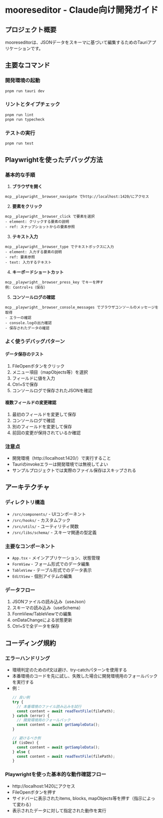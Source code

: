 # mooreseditor - Claude向け開発ガイド

## プロジェクト概要
mooreseditorは、JSONデータをスキーマに基づいて編集するためのTauriアプリケーションです。

## 主要なコマンド

### 開発環境の起動
```bash
pnpm run tauri dev
```

### リントとタイプチェック
```bash
pnpm run lint
pnpm run typecheck
```

### テストの実行
```bash
pnpm run test
```

## Playwrightを使ったデバッグ方法

### 基本的な手順

1. **ブラウザを開く**
```
mcp__playwright__browser_navigate でhttp://localhost:1420/にアクセス
```

2. **要素をクリック**
```
mcp__playwright__browser_click で要素を選択
- element: クリックする要素の説明
- ref: スナップショットからの要素参照
```

3. **テキスト入力**
```
mcp__playwright__browser_type でテキストボックスに入力
- element: 入力する要素の説明
- ref: 要素参照
- text: 入力するテキスト
```

4. **キーボードショートカット**
```
mcp__playwright__browser_press_key でキーを押す
例: Control+s（保存）
```

5. **コンソールログの確認**
```
mcp__playwright__browser_console_messages でブラウザコンソールのメッセージを取得
- エラーの確認
- console.logの出力確認
- 保存されたデータの確認
```

### よく使うデバッグパターン

#### データ保存のテスト
1. FileOpenボタンをクリック
2. メニュー項目（mapObjects等）を選択
3. フィールドに値を入力
4. Ctrl+Sで保存
5. コンソールログで保存されたJSONを確認

#### 複数フィールドの変更確認
1. 最初のフィールドを変更して保存
2. コンソールログで確認
3. 別のフィールドを変更して保存
4. 前回の変更が保持されているか確認

### 注意点
- 開発環境（http://localhost:1420/）で実行すること
- Tauriのinvokeエラーは開発環境では無視してよい
- サンプルプロジェクトでは実際のファイル保存はスキップされる

## アーキテクチャ

### ディレクトリ構造
- `/src/components/` - UIコンポーネント
- `/src/hooks/` - カスタムフック
- `/src/utils/` - ユーティリティ関数
- `/src/libs/schema/` - スキーマ関連の型定義

### 主要なコンポーネント
- `App.tsx` - メインアプリケーション、状態管理
- `FormView` - フォーム形式でのデータ編集
- `TableView` - テーブル形式でのデータ表示
- `EditView` - 個別アイテムの編集

### データフロー
1. JSONファイルの読み込み（useJson）
2. スキーマの読み込み（useSchema）
3. FormView/TableViewでの編集
4. onDataChangeによる状態更新
5. Ctrl+Sで全データを保存

## コーディング規約

### エラーハンドリング
- 環境判定のためのif文は避け、try-catchパターンを使用する
- 本番環境のコードを先に試し、失敗した場合に開発環境用のフォールバックを実行する
- 例：
  ```typescript
  // 良い例
  try {
    // 本番環境のファイル読み込みを試行
    const content = await readTextFile(filePath);
  } catch (error) {
    // 開発環境用のフォールバック
    const content = await getSampleData();
  }
  
  // 避けるべき例
  if (isDev) {
    const content = await getSampleData();
  } else {
    const content = await readTextFile(filePath);
  }
  ```

### Playwrightを使った基本的な動作確認フロー
- http://localhost:1420にアクセス
- FileOpenボタンを押す
- サイドバーに表示されたitems, blocks, mapObjects等を押す（指示によって変わる）
- 表示されたデータに対して指定された動作を実行